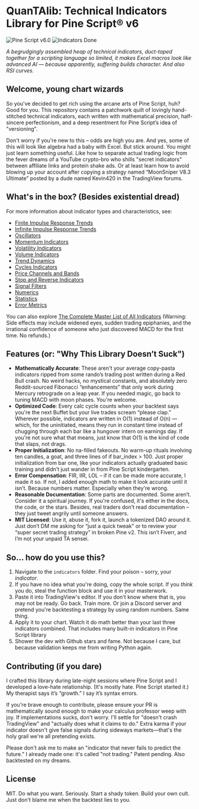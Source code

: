 # QuanTAlib: Technical Indicators Library for Pine Script® v6

![Pine Script v6.0](https://img.shields.io/badge/Pine%20Script-v6.0-blue?style=flat&logo=tradingview&logoColor=white)
![Indicators Done](https://img.shields.io/badge/Indicators-156%2F284-orange)

*A begrudgingly assembled heap of technical indicators, duct-taped together for a scripting language so limited, it makes Excel macros look like advanced AI — because apparently, suffering builds character. And also RSI curves.*

## Welcome, young chart wizards

So you've decided to get rich using the arcane arts of Pine Script, huh? Good for you. This repository contains a patchwork quilt of lovingly hand-stitched technical indicators, each written with mathematical precision, half-sincere perfectionism, and a deep resentment for Pine Script’s idea of "versioning".

Don't worry if you're new to this – odds are high you are. And yes, some of this will look like algebra had a baby with Excel. But stick around. You might just learn something useful. Like how to separate actual trading logic from the fever dreams of a YouTube crypto-bro who shills "secret indicators" between affiliate links and protein shake ads. Or at least learn how to avoid blowing up your account after copying a strategy named “MoonSniper V8.3 Ultimate” posted by a dude named Kevin420 in the TradingView forums.

## What's in the box? (Besides existential dread)

For more information about indicator types and characteristics, see:

- [Finite Impulse Response Trends](./indicators/trends_FIR/_index.md)
- [Infinite Impulse Response Trends](./indicators/trends_IIR/_index.md)
- [Oscillators](./indicators/oscillators/_index.md)
- [Momentum Indicators](./indicators/momentum/_index.md)
- [Volatility Indicators](./indicators/volatility/_index.md)
- [Volume Indicators](./indicators/volume/_index.md)
- [Trend Dynamics](./indicators/dynamics/_index.md)
- [Cycles Indicators](./indicators/cycles/_index.md)
- [Price Channels and Bands](./indicators/channels/_index.md)
- [Stop and Reverse Indicators](./indicators/reversals/_index.md)
- [Signal Filters](./indicators/filters/_index.md)
- [Numerics](./indicators/numerics/_index.md)
- [Statistics](./indicators/statistics/_index.md)
- [Error Metrics](./indicators/errors/_index.md)

You can also explore [The Complete Master List of All Indicators](./indicators/_index.md) (Warning: Side effects may include widened eyes, sudden trading epiphanies, and the irrational confidence of someone who just discovered MACD for the first time. No refunds.)

## Features (or: "Why This Library Doesn’t Suck")

- **Mathematically Accurate**: These aren't your average copy-pasta indicators ripped from some rando’s trading post written during a Red Bull crash. No weird hacks, no mystical constants, and absolutely zero Reddit-sourced Fibonacci “enhancements” that only work during Mercury retrograde on a leap year. If you needed magic, go back to tuning MACD with moon phases. You're welcome.
- **Optimized Code**: Every calc cycle counts when your backtest says you're the next Buffet but your live trades scream “please clap.” Wherever possible, indicators are written in O(1) instead of O(n) — which, for the uninitiated, means they run in constant time instead of chugging through each bar like a hungover intern on earnings day. If you're not sure what that means, just know that O(1) is the kind of code that slaps, not drags.
- **Proper Initialization**: No na-filled fakeouts. No warm-up rituals involving ten candles, a goat, and three lines of if bar_index > 100. Just proper initialization from bar one, like your indicators actually graduated basic training and didn’t just wander in from Pine Script kindergarten.
- **Error Compensation**: FIR, IIR, LOL – if it can be made more accurate, I made it so. If not, I added enough math to make it look accurate until it isn’t. Because numbers matter. Especially when they're wrong.
- **Reasonable Documentation**: Some parts are documented. Some aren’t. Consider it a spiritual journey. If you're confused, it's either in the docs, the code, or the stars. Besides, real traders don’t read documentation – they just tweet angrily until someone answers.
- **MIT Licensed**: Use it, abuse it, fork it, launch a tokenized DAO around it. Just don’t DM me asking for “just a quick tweak” or to review your “super secret trading strategy” in broken Pine v2. This isn’t Fiverr, and I’m not your unpaid TA sensei.

## So... how do you use this?

1. Navigate to the `indicators` folder. Find your poison – sorry, your *indicator*.
2. If you have no idea what you're doing, copy the whole script. If you *think* you do, steal the function block and use it in your masterwork.
3. Paste it into TradingView's editor. If you don't know where that is, you may not be ready. Go back. Train more. Or join a Discord server and pretend you're backtesting a strategy by using random numbers. Same thing.
4. Apply it to your chart. Watch it do math better than your last three indicators combined. That includes many built-in indicators in Pine Script library
5. Shower the dev with Github stars and fame. Not because I care, but because validation keeps me from writing Python again.

## Contributing (if you dare)

I crafted this library during late-night sessions where Pine Script and I developed a love-hate relationship. (It's mostly hate. Pine Script started it.) My therapist says it’s “growth.” I say it’s syntax errors.

If you're brave enough to contribute, please ensure your PR is mathematically sound enough to make your calculus professor weep with joy. If implementations sucks, don't worry. I'll settle for "doesn't crash TradingView" and "actually does what it claims to do." Extra karma if your indicator doesn't give false signals during sideways markets—that's the holy grail we're all pretending exists.

Please don't ask me to make an "indicator that never fails to predict the future." I already made one: it's called "not trading." Patent pending. Also backtested on my dreams.

## License

MIT. Do what you want. Seriously. Start a shady token. Build your own cult. Just don't blame me when the backtest lies to you.
